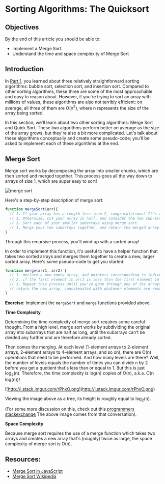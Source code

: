 # Sorting Algorithms: The Quicksort

## Objectives

By the end of this article you should be able to:

- Implement a Merge Sort.
- Understand the time and space complexity of Merge Sort

## Introduction

In [Part 1](../Unit-2/04-sorting-intro.md), you learned about three relatively straightforward sorting algorithms: bubble sort, selection sort, and insertion sort. Compared to other sorting algorithms, these three are some of the most approachable and easy to reason about. However, if you're trying to sort an array with millions of values, these algorithms are also not terribly efficient: on average, all three of them are O(n<sup>2</sup>), where n represents the size of the array being sorted.

In this section, we'll learn about two other sorting algorithms: Merge Sort and Quick Sort. These two algorithms perform better on average as the size of the array grows, but they're also a bit more complicated. Let's talk about these algorithms conceptually and create some pseudo-code; you'll be asked to implement each of these algorithms at the end.

## Merge Sort

Merge sort works by decomposing the array into smaller chunks, which are then sorted and merged together. This process goes all the way down to arrays of size 1, which are super easy to sort!

![merge sort](https://students-gschool-production.s3.amazonaws.com/uploads/asset/file/172/mergesort.gif)

Here's a step-by-step description of merge sort:

```javascript
function mergeSort(arr){
  // 1. If your array has a length less than 2, congratulations! It's already sorted.
  // 1. Otherwise, cut your array in half, and consider the two sub-arrays separately.
  // 1. Sort each of your smaller subarrays using merge sort.
  // 1. Merge your two subarrays together, and return the merged array.
}
```

Through this recursive process, you'll wind up with a sorted array!

In order to implement this function, it's useful to have a helper function that takes two sorted arrays and merges them together to create a new, larger sorted array. Here's some pseudo-code to get you started:

```javascript
function merge(arr1, arr2) {
  // 1. declare a new empty array, and pointers corresponding to indices in arr1 and arr2 (set them both to 0)
  // 2. if the first element in arr1 is less than the first element in arr2, push the first element in arr1 to the new array, and move the pointer for arr1 one spot to the right. Otherwise, do this for arr2.
  // 3. Repeat this process until you've gone through one of the arrays
  // return the new array, concatenated with whatever elements are remaining from the array that you haven't exhausted yet.
}
```

**Exercise:** Implement the `mergeSort` and `merge` functions provided above.


**Time Complexity**

Determining the time complexity of merge sort requires some careful thought. From a high level, merge sort works by subdividing the original array into subarrays that are half as long, until the subarrays can't be divided any further and are therefore already sorted.

Then comes the merging. At each level (1-element arrays to 2-element arrays, 2-element arrays to 4-element arrays, and so on), there are O(n) operations that need to be performed. And how many levels are there? Well, the number of levels equals the number of times you can divide n by 2 before you get a quotient that's less than or equal to 1. But this is just log<sub>2</sub>(n). Therefore, the time complexity is log(n) copies of O(n), a.k.a. O(n log(n))!

![http://i.stack.imgur.com/rPhxO.png](http://i.stack.imgur.com/rPhxO.png)

Viewing the image above as a tree, its height is roughly equal to log<sub>2</sub>(n).

(For some more discussion on this, check out this [programmers stackexchange](http://programmers.stackexchange.com/questions/297160/why-is-mergesort-olog-n) The above image comes from that conversation).

**Space Complexity**

Because merge sort requires the use of a merge function which takes two arrays and creates a new array that's (roughly) twice as large, the space complexity of merge sort is O(n).

## Resources:

- [Merge Sort in JavaScript](http://www.nczonline.net/blog/2012/10/02/computer-science-and-javascript-merge-sort/)
- [Merge Sort Wikipedia](https://en.wikipedia.org/wiki/Merge_sort)
